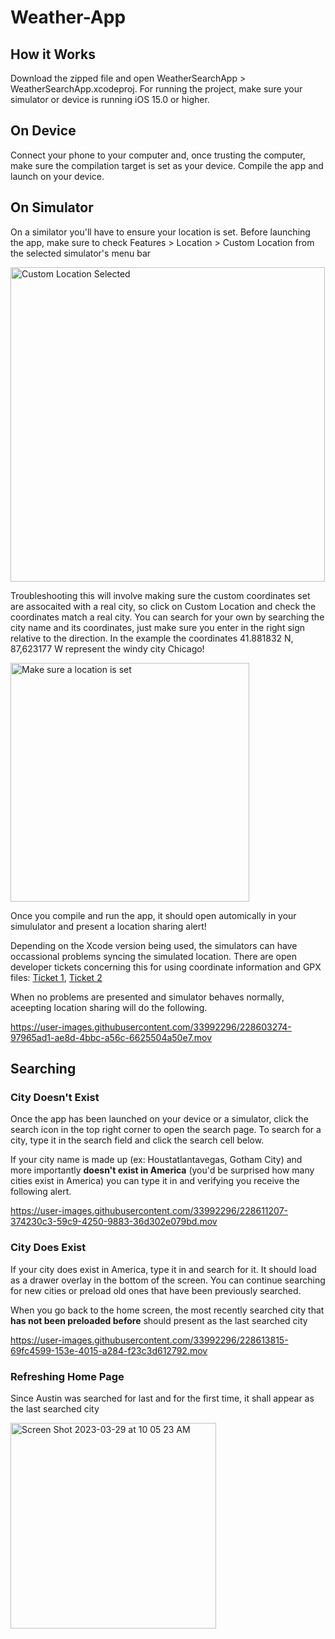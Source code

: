 # Weather-App

## How it Works
Download the zipped file and open WeatherSearchApp > WeatherSearchApp.xcodeproj.  For running the project, make sure your simulator or device is running iOS 15.0 or higher.

## On Device
Connect your phone to your computer and, once trusting the computer, make sure the compilation target is set as your device. Compile the app and launch on your device.

## On Simulator
On a similator you'll have to ensure your location is set.  Before launching the app, make sure to check Features > Location > Custom Location from the selected simulator's menu bar

<img width="503" alt="Custom Location Selected" src="https://user-images.githubusercontent.com/33992296/228599919-2a8fe568-ecd0-480a-b592-ae6faf8f0f08.png">

Troubleshooting this will involve making sure the custom coordinates set are assocaited with a real city, so click on Custom Location and check the coordinates match a real city. You can search for your own by searching the city name and its coordinates, just make sure you enter in the right sign relative to the direction. In the example the coordinates 41.881832 N, 87,623177 W represent the windy city Chicago!

<img width="382" alt="Make sure a location is set" src="https://user-images.githubusercontent.com/33992296/228600970-08926690-3988-4e58-b4f9-84378e0f541a.png">

Once you compile and run the app, it should open automically in your simululator and present a location sharing alert!

Depending on the Xcode version being used, the simulators can have occassional problems syncing the simulated location. There are open developer tickets concerning this for using coordinate information and GPX files: [Ticket 1](https://developer.apple.com/forums/thread/112745), [Ticket 2](https://developer.apple.com/forums/thread/685994)

When no problems are presented and simulator behaves normally, aceepting location sharing will do the following.

https://user-images.githubusercontent.com/33992296/228603274-97965ad1-ae8d-4bbc-a56c-6625504a50e7.mov

## Searching

### City Doesn't Exist
Once the app has been launched on your device or a simulator, click the search icon in the top right corner to open the search page. To search for a city, type it in the search field and click the search cell below. 

If your city name is made up (ex: Houstatlantavegas, Gotham City) and more importantly **doesn't exist in America** (you'd be surprised how many cities exist in America) you can type it in and verifying you receive the following alert.

https://user-images.githubusercontent.com/33992296/228611207-374230c3-59c9-4250-9883-36d302e079bd.mov

### City Does Exist
If your city does exist in America, type it in and search for it.  It should load as a drawer overlay in the bottom of the screen. You can continue searching for new cities or preload old ones that have been previously searched.

When you go back to the home screen, the most recently searched city that **has not been preloaded before** should present as the last searched city

https://user-images.githubusercontent.com/33992296/228613815-69fc4599-153e-4015-a284-f23c3d612792.mov

### Refreshing Home Page

Since Austin was searched for last and for the first time, it shall appear as the last searched city

<img width="329" alt="Screen Shot 2023-03-29 at 10 05 23 AM" src="https://user-images.githubusercontent.com/33992296/228615796-0f69536e-b018-4ba0-ad45-93dd137bd91f.png">
